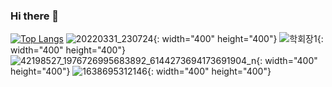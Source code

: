 ### Hi there 👋
[![Top Langs](https://github-readme-stats.vercel.app/api/top-langs/?username=yhyoon1004)](https://github.com/깃허브아이디/github-readme-stats)
![20220331_230724](https://user-images.githubusercontent.com/79188190/161084940-068688f8-4d1d-4491-bc97-4f1fc424dbcc.jpg){: width="400" height="400"}
![학회장1](https://user-images.githubusercontent.com/79188190/161084965-d91d7029-70cc-43d5-8187-5c6d9d9c6156.jpg){: width="400" height="400"}
![42198527_1976726995683892_6144273694173691904_n](https://user-images.githubusercontent.com/79188190/161084972-2e9fcc44-4354-4b1e-abaf-e733d3dd0736.jpg){: width="400" height="400"}
![1638695312146](https://user-images.githubusercontent.com/79188190/161085018-f31f83d5-bb1f-4cc5-bec3-470420d0f064.jpg){: width="400" height="400"}
